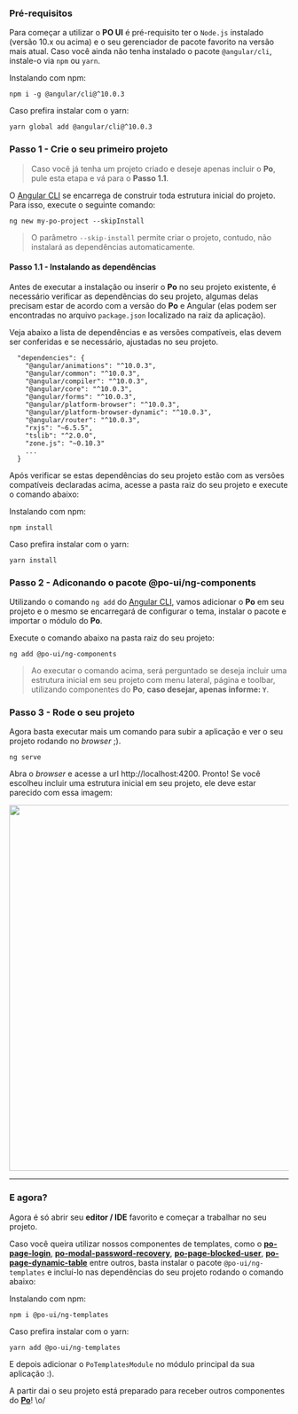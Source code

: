 [comment]: # (@label Primeiros passos)
[comment]: # (@link guides/getting-started)

### Pré-requisitos

Para começar a utilizar o **PO UI** é pré-requisito ter o `Node.js` instalado (versão 10.x ou acima) e o seu gerenciador de pacote favorito na versão mais atual. Caso você ainda não tenha instalado o pacote `@angular/cli`, instale-o via `npm` ou `yarn`.

Instalando com npm:
```
npm i -g @angular/cli@^10.0.3
```

Caso prefira instalar com o yarn:
```
yarn global add @angular/cli@^10.0.3
```

### Passo 1 - Crie o seu primeiro projeto

> Caso você já tenha um projeto criado e deseje apenas incluir o **Po**, pule esta etapa e vá para o **Passo 1.1**.

O [Angular CLI](https://cli.angular.io/) se encarrega de construir toda estrutura inicial do projeto. Para isso, execute o seguinte comando:

```
ng new my-po-project --skipInstall
```

> O parâmetro `--skip-install` permite criar o projeto, contudo, não instalará as dependências automaticamente.


#### Passo 1.1 - Instalando as dependências

Antes de executar a instalação ou inserir o **Po** no seu projeto existente, é necessário verificar as dependências do seu projeto, algumas delas precisam estar de acordo com a versão do **Po** e Angular (elas podem ser encontradas no arquivo `package.json` localizado na raiz da aplicação).

Veja abaixo a lista de dependências e as versões compatíveis, elas devem ser conferidas e se necessário, ajustadas no seu projeto.

```
  "dependencies": {
    "@angular/animations": "^10.0.3",
    "@angular/common": "^10.0.3",
    "@angular/compiler": "^10.0.3",
    "@angular/core": "^10.0.3",
    "@angular/forms": "^10.0.3",
    "@angular/platform-browser": "^10.0.3",
    "@angular/platform-browser-dynamic": "^10.0.3",
    "@angular/router": "^10.0.3",
    "rxjs": "~6.5.5",
    "tslib": "^2.0.0",
    "zone.js": "~0.10.3"
    ...
  }
```

Após verificar se estas dependências do seu projeto estão com as versões compatíveis declaradas acima, acesse a pasta raiz do seu projeto e execute o comando abaixo:

Instalando com npm:
```
npm install
```

Caso prefira instalar com o yarn:
```
yarn install
```

### Passo 2 - Adiconando o pacote @po-ui/ng-components

Utilizando o comando `ng add` do [Angular CLI](https://cli.angular.io/), vamos adicionar o **Po** em seu projeto e o mesmo se encarregará de configurar o tema, instalar o pacote e importar o módulo do **Po**.

Execute o comando abaixo na pasta raiz do seu projeto:

```
ng add @po-ui/ng-components
```

> Ao executar o comando acima, será perguntado se deseja incluir uma estrutura inicial em seu projeto com menu lateral, página e toolbar, utilizando componentes do **Po**, **caso desejar, apenas informe: `Y`**.

### Passo 3 - Rode o seu projeto

Agora basta executar mais um comando para subir a aplicação e ver o seu projeto rodando no *browser* ;).

```
ng serve
```

Abra o *browser* e acesse a url http://localhost:4200. Pronto! Se você escolheu incluir uma estrutura inicial em seu projeto, ele deve estar parecido com essa imagem:

<p class="po-text-center">
  <img src="./assets/graphics/app-running.png" width="660px">
</p>

----

### E agora?

Agora é só abrir seu **editor / IDE** favorito e começar a trabalhar no seu projeto.

Caso você queira utilizar nossos componentes de templates, como o **[po-page-login](/documentation/po-page-login)**, **[po-modal-password-recovery](/documentation/po-modal-password-recovery)**, **[po-page-blocked-user](/documentation/po-page-blocked-user)**, **[po-page-dynamic-table](/documentation/po-page-dynamic-table)** entre outros, basta instalar o pacote `@po-ui/ng-templates` e incluí-lo nas dependências do seu projeto rodando o comando abaixo:

Instalando com npm:
```
npm i @po-ui/ng-templates
```

Caso prefira instalar com o yarn:
```
yarn add @po-ui/ng-templates
```

E depois adicionar o `PoTemplatesModule` no módulo principal da sua aplicação :).

A partir dai o seu projeto está preparado para receber outros componentes do **[Po](/documentation)**! \o/
